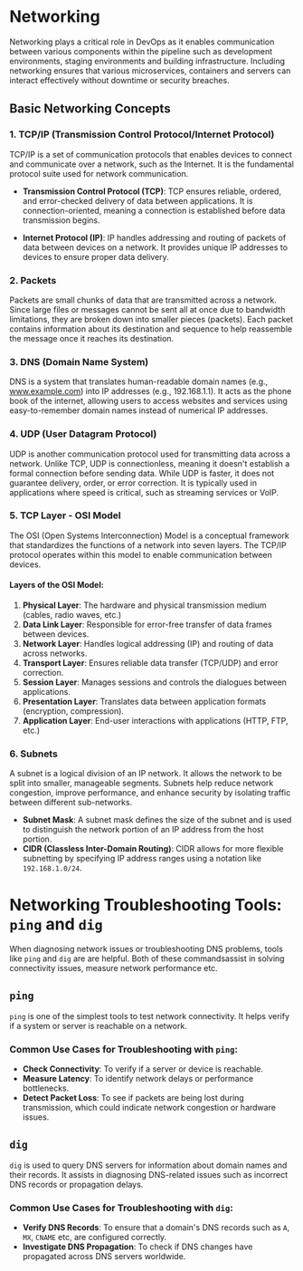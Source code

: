 
# Networking

Networking plays a critical role in DevOps as it enables communication between various components within the pipeline such as development environments, staging environments and building infrastructure. Including networking ensures that various microservices, containers and servers can interact effectively without downtime or security breaches.

## Basic Networking Concepts

### 1. **TCP/IP (Transmission Control Protocol/Internet Protocol)**

TCP/IP is a set of communication protocols that enables devices to connect and communicate over a network, such as the Internet. It is the fundamental protocol suite used for network communication.

- **Transmission Control Protocol (TCP)**: TCP ensures reliable, ordered, and error-checked delivery of data between applications. It is connection-oriented, meaning a connection is established before data transmission begins.
  
- **Internet Protocol (IP)**: IP handles addressing and routing of packets of data between devices on a network. It provides unique IP addresses to devices to ensure proper data delivery.

### 2. **Packets**

Packets are small chunks of data that are transmitted across a network. Since large files or messages cannot be sent all at once due to bandwidth limitations, they are broken down into smaller pieces (packets). Each packet contains information about its destination and sequence to help reassemble the message once it reaches its destination.

### 3. **DNS (Domain Name System)**

DNS is a system that translates human-readable domain names (e.g., www.example.com) into IP addresses (e.g., 192.168.1.1). It acts as the phone book of the internet, allowing users to access websites and services using easy-to-remember domain names instead of numerical IP addresses.

### 4. **UDP (User Datagram Protocol)**

UDP is another communication protocol used for transmitting data across a network. Unlike TCP, UDP is connectionless, meaning it doesn't establish a formal connection before sending data. While UDP is faster, it does not guarantee delivery, order, or error correction. It is typically used in applications where speed is critical, such as streaming services or VoIP.

### 5. **TCP Layer - OSI Model**

The OSI (Open Systems Interconnection) Model is a conceptual framework that standardizes the functions of a network into seven layers. The TCP/IP protocol operates within this model to enable communication between devices.

#### Layers of the OSI Model:
1. **Physical Layer**: The hardware and physical transmission medium (cables, radio waves, etc.)
2. **Data Link Layer**: Responsible for error-free transfer of data frames between devices.
3. **Network Layer**: Handles logical addressing (IP) and routing of data across networks.
4. **Transport Layer**: Ensures reliable data transfer (TCP/UDP) and error correction.
5. **Session Layer**: Manages sessions and controls the dialogues between applications.
6. **Presentation Layer**: Translates data between application formats (encryption, compression).
7. **Application Layer**: End-user interactions with applications (HTTP, FTP, etc.)

### 6. **Subnets**

A subnet is a logical division of an IP network. It allows the network to be split into smaller, manageable segments. Subnets help reduce network congestion, improve performance, and enhance security by isolating traffic between different sub-networks.

- **Subnet Mask**: A subnet mask defines the size of the subnet and is used to distinguish the network portion of an IP address from the host portion.
- **CIDR (Classless Inter-Domain Routing)**: CIDR allows for more flexible subnetting by specifying IP address ranges using a notation like `192.168.1.0/24`.

# Networking Troubleshooting Tools: `ping` and `dig`

When diagnosing network issues or troubleshooting DNS problems, tools like `ping` and `dig` are are helpful. Both of these commandsassist in solving connectivity issues, measure network performance etc. 

## `ping` 

`ping` is one of the simplest tools to test network connectivity. It helps verify if a system or server is reachable on a network. 

### Common Use Cases for Troubleshooting with `ping`:
- **Check Connectivity**: To verify if a server or device is reachable.
- **Measure Latency**: To identify network delays or performance bottlenecks.
- **Detect Packet Loss**: To see if packets are being lost during transmission, which could indicate network congestion or hardware issues.

## `dig` 

`dig` is used to query DNS servers for information about domain names and their records. It assists in diagnosing DNS-related issues such as incorrect DNS records or propagation delays.

### Common Use Cases for Troubleshooting with `dig`:
- **Verify DNS Records**: To ensure that a domain's DNS records  such as `A`, `MX`, `CNAME` etc, are configured correctly.
- **Investigate DNS Propagation**: To check if DNS changes have propagated across DNS servers worldwide.

